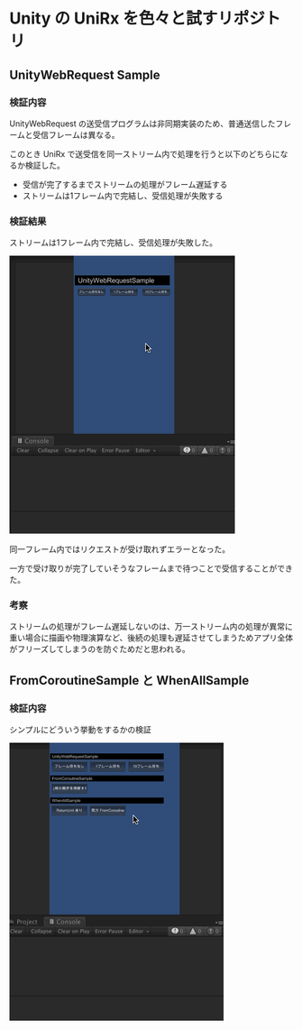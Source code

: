 # Unity の UniRx を色々と試すリポジトリ

## UnityWebRequest Sample

### 検証内容

UnityWebRequest の送受信プログラムは非同期実装のため、普通送信したフレームと受信フレームは異なる。

このとき UniRx で送受信を同一ストリーム内で処理を行うと以下のどちらになるか検証した。

* 受信が完了するまでストリームの処理がフレーム遅延する
* ストリームは1フレーム内で完結し、受信処理が失敗する

### 検証結果

ストリームは1フレーム内で完結し、受信処理が失敗した。

![](./doc/images/unityWebRequest.gif)

同一フレーム内ではリクエストが受け取れずエラーとなった。

一方で受け取りが完了していそうなフレームまで待つことで受信することができた。

### 考察

ストリームの処理がフレーム遅延しないのは、万一ストリーム内の処理が異常に重い場合に描画や物理演算など、後続の処理も遅延させてしまうためアプリ全体がフリーズしてしまうのを防ぐためだと思われる。

## FromCoroutineSample と WhenAllSample

### 検証内容

シンプルにどういう挙動をするかの検証

![](./doc/images/FromCorotineSampleNWhenAllSample.gif)
